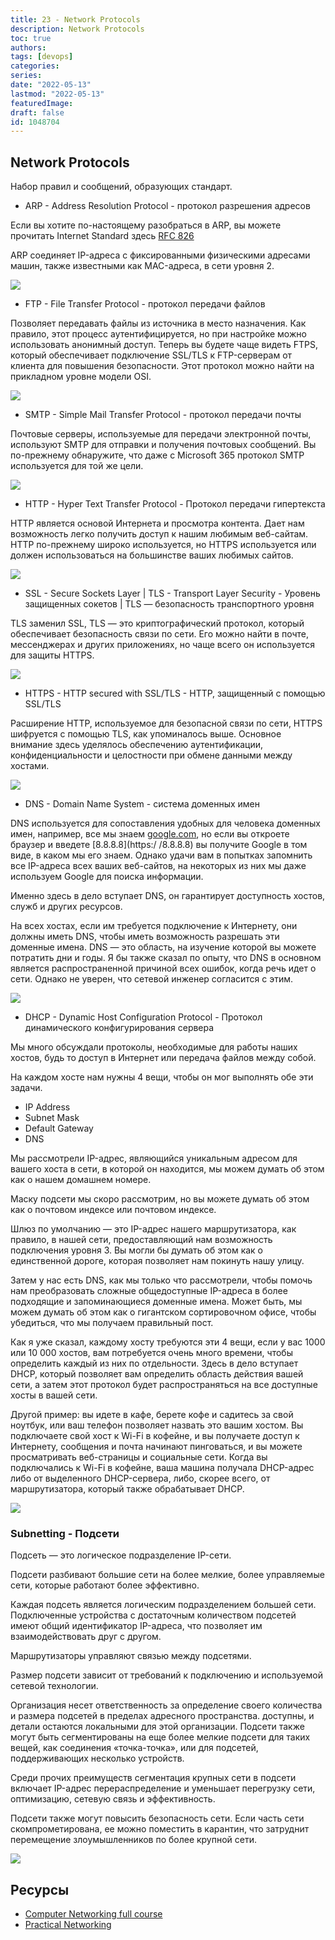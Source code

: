 ```yaml
---
title: 23 - Network Protocols
description: Network Protocols
toc: true
authors:
tags: [devops]
categories:
series: 
date: "2022-05-13"
lastmod: "2022-05-13"
featuredImage:
draft: false
id: 1048704
---
```

## Network Protocols 
Набор правил и сообщений, образующих стандарт.

- ARP - Address Resolution Protocol - протокол разрешения адресов

Если вы хотите по-настоящему разобраться в ARP, вы можете прочитать Internet Standard здесь [RFC 826](https://datatracker.ietf.org/doc/html/rfc826)

ARP соединяет IP-адреса с фиксированными физическими адресами машин, также известными как MAC-адреса, в сети уровня 2.


![](../images/Day23_Networking1.png?v1)

- FTP - File Transfer Protocol - протокол передачи файлов

Позволяет передавать файлы из источника в место назначения. Как правило, этот процесс аутентифицируется, но при настройке можно использовать анонимный доступ. Теперь вы будете чаще видеть FTPS, который обеспечивает подключение SSL/TLS к FTP-серверам от клиента для повышения безопасности. Этот протокол можно найти на прикладном уровне модели OSI.

![](../images/Day23_Networking2.png?v1)

- SMTP - Simple Mail Transfer Protocol -  протокол передачи почты

Почтовые серверы, используемые для передачи электронной почты, используют SMTP для отправки и получения почтовых сообщений. Вы по-прежнему обнаружите, что даже с Microsoft 365 протокол SMTP используется для той же цели.

![](../images/Day23_Networking3.png?v1)

- HTTP - Hyper Text Transfer Protocol - Протокол передачи гипертекста

HTTP является основой Интернета и просмотра контента. Дает нам возможность легко получить доступ к нашим любимым веб-сайтам. HTTP по-прежнему широко используется, но HTTPS используется или должен использоваться на большинстве ваших любимых сайтов.

![](../images/Day23_Networking4.png?v1)

- SSL - Secure Sockets Layer | TLS - Transport Layer Security - Уровень защищенных сокетов | TLS — безопасность транспортного уровня

TLS заменил SSL, TLS — это криптографический протокол, который обеспечивает безопасность связи по сети. Его можно найти в почте, мессенджерах и других приложениях, но чаще всего он используется для защиты HTTPS.

![](../images/Day23_Networking5.png?v1)

- HTTPS - HTTP secured with SSL/TLS - HTTP, защищенный с помощью SSL/TLS

Расширение HTTP, используемое для безопасной связи по сети, HTTPS шифруется с помощью TLS, как упоминалось выше. Основное внимание здесь уделялось обеспечению аутентификации, конфиденциальности и целостности при обмене данными между хостами.

![](../images/Day23_Networking6.png?v1)

- DNS - Domain Name System - система доменных имен

DNS используется для сопоставления удобных для человека доменных имен, например, все мы знаем [google.com](https://google.com), но если вы откроете браузер и введете [8.8.8.8](https:/ /8.8.8.8) вы получите Google в том виде, в каком мы его знаем. Однако удачи вам в попытках запомнить все IP-адреса всех ваших веб-сайтов, на некоторых из них мы даже используем Google для поиска информации.

Именно здесь в дело вступает DNS, он гарантирует доступность хостов, служб и других ресурсов.

На всех хостах, если им требуется подключение к Интернету, они должны иметь DNS, чтобы иметь возможность разрешать эти доменные имена. DNS — это область, на изучение которой вы можете потратить дни и годы. Я бы также сказал по опыту, что DNS в основном является распространенной причиной всех ошибок, когда речь идет о сети. Однако не уверен, что сетевой инженер согласится с этим.

![](../images/Day23_Networking7.png?v1)

- DHCP - Dynamic Host Configuration Protocol - Протокол динамического конфигурирования сервера

Мы много обсуждали протоколы, необходимые для работы наших хостов, будь то доступ в Интернет или передача файлов между собой.

На каждом хосте нам нужны 4 вещи, чтобы он мог выполнять обе эти задачи.

- IP Address 
- Subnet Mask 
- Default Gateway 
- DNS 

Мы рассмотрели IP-адрес, являющийся уникальным адресом для вашего хоста в сети, в которой он находится, мы можем думать об этом как о нашем домашнем номере.

Маску подсети мы скоро рассмотрим, но вы можете думать об этом как о почтовом индексе или почтовом индексе.

Шлюз по умолчанию — это IP-адрес нашего маршрутизатора, как правило, в нашей сети, предоставляющий нам возможность подключения уровня 3. Вы могли бы думать об этом как о единственной дороге, которая позволяет нам покинуть нашу улицу.

Затем у нас есть DNS, как мы только что рассмотрели, чтобы помочь нам преобразовать сложные общедоступные IP-адреса в более подходящие и запоминающиеся доменные имена. Может быть, мы можем думать об этом как о гигантском сортировочном офисе, чтобы убедиться, что мы получаем правильный пост.

Как я уже сказал, каждому хосту требуются эти 4 вещи, если у вас 1000 или 10 000 хостов, вам потребуется очень много времени, чтобы определить каждый из них по отдельности. Здесь в дело вступает DHCP, который позволяет вам определить область действия вашей сети, а затем этот протокол будет распространяться на все доступные хосты в вашей сети.

Другой пример: вы идете в кафе, берете кофе и садитесь за свой ноутбук, или ваш телефон позволяет назвать это вашим хостом. Вы подключаете свой хост к Wi-Fi в кофейне, и вы получаете доступ к Интернету, сообщения и почта начинают пинговаться, и вы можете просматривать веб-страницы и социальные сети. Когда вы подключались к Wi-Fi в кофейне, ваша машина получала DHCP-адрес либо от выделенного DHCP-сервера, либо, скорее всего, от маршрутизатора, который также обрабатывает DHCP.

![](../images/Day23_Networking8.png?v1)

### Subnetting - Подсети

Подсеть — это логическое подразделение IP-сети.

Подсети разбивают большие сети на более мелкие, более управляемые сети, которые работают более эффективно.

Каждая подсеть является логическим подразделением большей сети. Подключенные устройства с достаточным количеством подсетей имеют общий идентификатор IP-адреса, что позволяет им взаимодействовать друг с другом.

Маршрутизаторы управляют связью между подсетями.

Размер подсети зависит от требований к подключению и используемой сетевой технологии.

Организация несет ответственность за определение своего количества и размера подсетей в пределах адресного пространства.
доступны, и детали остаются локальными для этой организации. Подсети также могут быть сегментированы на еще более мелкие подсети для таких вещей, как соединения «точка-точка», или для подсетей, поддерживающих несколько устройств.

Среди прочих преимуществ сегментация крупных
сети в подсети включает IP-адрес
перераспределение и уменьшает перегрузку сети, оптимизацию, сетевую связь и эффективность.

Подсети также могут повысить безопасность сети.
Если часть сети скомпрометирована, ее можно поместить в карантин, что затруднит перемещение злоумышленников по более крупной сети.

![](../images/Day23_Networking9.png?v1)

## Ресурсы 

- [Computer Networking full course](https://www.youtube.com/watch?v=IPvYjXCsTg8)
- [Practical Networking](http://www.practicalnetworking.net/)

